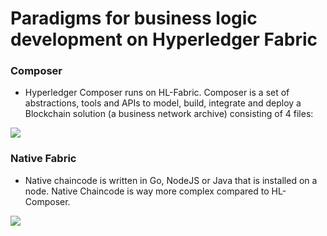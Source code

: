 # Paradigms for business logic development on Hyperledger Fabric

<div grid="~ cols-2 gap-2" m="t-2">
<div>

### Composer

- Hyperledger Composer runs on HL-Fabric. Composer  is a set of abstractions, tools and APIs to model, build,  integrate and deploy a Blockchain solution (a business  network archive) consisting of 4 files:


<div>
    <img border="rounded" src="/composer.jpeg">
</div>

</div>

<div>

### Native Fabric 

- Native chaincode is written in Go, NodeJS or Java that is  installed on a node. Native Chaincode is way more  complex compared to HL-Composer.

<div>
    <img border="rounded" src="/native-fabric.png">


</div>
</div>
</div>